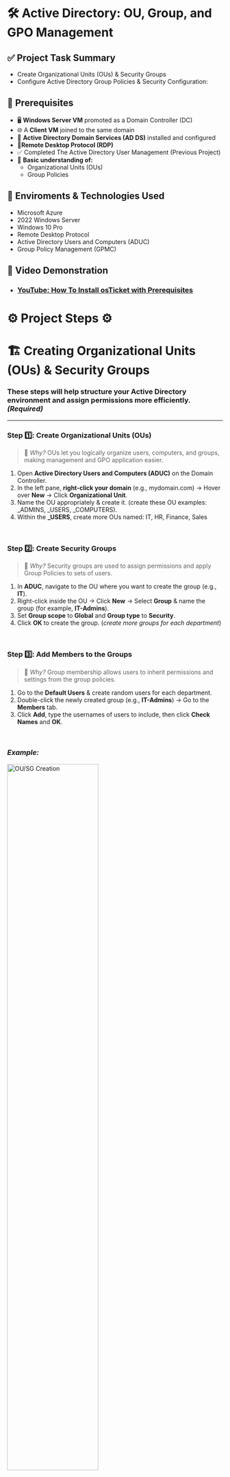 <h1>  🛠️ Active Directory: OU, Group, and GPO Management </h1>

## ✅ Project Task Summary

- Create Organizational Units (OUs) & Security Groups
- Configure Active Directory Group Policies & Security Configuration:

## 📌 Prerequisites
- 🖥️ **Windows Server VM** promoted as a Domain Controller (DC)
- 🌐 A **Client VM** joined to the same domain
- 💼 **Active Directory Domain Services (AD DS)** installed and configured
- 📡**Remote Desktop Protocol (RDP)**
- ✅ Completed The Active Directory User Management (Previous Project)
- 🧠 **Basic understanding of:**
  - Organizational Units (OUs)
  - Group Policies
    
## 🔗 Enviroments & Technologies Used 
-  Microsoft Azure
-  2022 Windows Server
-  Windows 10 Pro
-  Remote Desktop Protocol
-  Active Directory Users and Computers (ADUC)
-  Group Policy Management (GPMC)

  ## 🎥 Video Demonstration

- ### [YouTube: How To Install osTicket with Prerequisites](https://www.youtube.com)

<h1> ⚙️ Project Steps ⚙️ </h1>

# 🏗️ Creating Organizational Units (OUs) & Security Groups

 ### These steps will help structure your Active Directory environment and assign permissions more efficiently. *(Required)*

---

### Step 1️⃣: Create Organizational Units (OUs)

> 📌 *Why?* OUs let you logically organize users, computers, and groups, making management and GPO application easier.

1. Open **Active Directory Users and Computers (ADUC)** on the Domain Controller.
2. In the left pane, **right-click your domain** (e.g., mydomain.com) → Hover over **New** → Click **Organizational Unit**.
3. Name the OU appropriately & create it. (create these OU examples: _ADMINS, _USERS, _COMPUTERS).
4. Within the **_USERS**, create more OUs named: IT, HR, Finance, Sales 


<br>

### Step 2️⃣: Create Security Groups

> 📌 *Why?* Security groups are used to assign permissions and apply Group Policies to sets of users.

1. In **ADUC**, navigate to the OU where you want to create the group (e.g., **IT**).
2. Right-click inside the OU → Click **New** → Select **Group** & name the group (for example, **IT-Admins**).
3. Set **Group scope** to **Global** and **Group type** to **Security**.
4. Click **OK** to create the group.
   (*create more groups for each department*)


<br>

### Step 3️⃣: Add Members to the Groups

> 📌 *Why?* Group membership allows users to inherit permissions and settings from the group policies.

1. Go to the **Default Users** & create random users for each department.
2. Double-click the newly created group (e.g., **IT-Admins**) → Go to the **Members** tab.
3. Click **Add**, type the usernames of users to include, then click **Check Names** and **OK**.


<br>

### *Example:*

<p>
<img src="https://imgur.com/qxMVqs3.png" height="65%" width="65%" alt="OU/SG Creation">
</p>


<br>
<br>
<br>

# 🛡️ Active Directory Group Policy & Security Configuration

> 📌 *Why?* Helps prevent unauthorized access by enforcing strong password practices for anyone under the domain.

## Step 1️⃣: Editing the Default Domain Policy & Enforcing Strong Password Policies

Open **Group Policy Management** on the Domain Controller.
1. Expand your domain in GPMC, Locate **Default Domain Policy** → Right-click → **Edit**.
2. Navigate to:
  Computer Configuration → Policies → Windows Settings → Security Settings → Account Policies → Password Policy
3. Configure the following under Password Policy:
  - **Enforce password history**: 24 passwords remembered
  - **Maximum password age**: 90 days
  - **Minimum password length**: 12 characters
  - **Password must meet complexity requirements**: Enabled
   

<p>
<img src="https://imgur.com/wdK5Qko.png" height="85%" width="90%" alt="Password GP">
</p>

<br>

## Step 2️⃣: Enforcing Group Policy Settings for Specific Departments

>📌 *Why?* Secures administrative tasks by assigning them only to approved users.

1. In GPMC, go to the **IT-Admins** group, Right-click → **Create a GPO in this domain, and link it here** → Name: IT-Admin Policies.
2. Right-click → Edit GPO:
  - Computer Configuration → Policies → Windows Settings → Security Settings → Local Policies → User Rights Assignment
3. Grant these permissions to **IT-Admins, Administrators** group:
  - Allow Log on locally
  - Allow log on through Remote Desktop Services


<p>
<img src="https://imgur.com/xHl7F4A.png" height="85%" width="90%" alt="IT-ADMIN GP">
</p>


<br>

## Step 2️⃣.1️⃣: Restrict Access for Finance group:

> 📌 *Why?* Maintains security and compliance for sensitive departments.

1. Link a new GPO to the **Finance** OU. Name it **Finance-Restricted Policy**.
2. Right-click → Edit GPO
3. Prevent CMD access:
    User Configuration → Policies → Administrative Templates → System → Prevent access to the command prompt → Enabled
        ✅ Apply the Policy 

4. Restrict access to the C: drive:
    User Configuration → Administrative Templates → Windows Components → File Explorer → Hide specified drives in My Computer → Restrict C:
        ✅ Apply the Policy



<br>
     
<p>
<img src="https://imgur.com/s0QhENY.png" height="85%" width="90%" alt="IT-ADMIN GP">
</p>

<p>
<img src="https://imgur.com/7wRJ9c6.png" height="85%" width="90%" alt="IT-ADMIN GP">
</p>


